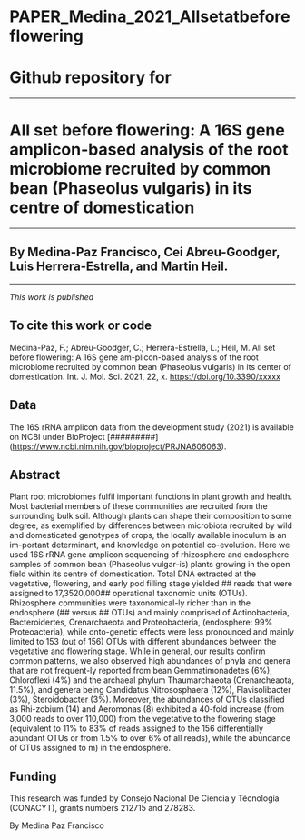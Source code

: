 # PAPER_Medina_2021_Allsetatbeforeflowering
# Github repository for
---
# All set before flowering: A 16S gene amplicon-based analysis of the root microbiome recruited by common bean (Phaseolus vulgaris) in its centre of domestication 
---
## By Medina-Paz Francisco, Cei Abreu-Goodger, Luis Herrera-Estrella, and Martin Heil.
---
*This work is published*

## To cite this work or code
Medina-Paz, F.; Abreu-Goodger, C.; Herrera-Estrella, L.; Heil, M.  All set before flowering: A 16S gene am-plicon-based analysis of the root microbiome recruited by common bean (Phaseolus vulgaris) in its center of domestication. Int. J. Mol. Sci. 2021, 22, x. https://doi.org/10.3390/xxxxx

## Data
The 16S rRNA amplicon data from the development study (2021) is available on NCBI under BioProject [#########] (https://www.ncbi.nlm.nih.gov/bioproject/PRJNA606063). 

## Abstract
Plant root microbiomes fulfil important functions in plant growth and health. Most bacterial members of these communities are recruited from the surrounding bulk soil. Although plants can shape their composition to some degree, as exemplified by differences between microbiota recruited by wild and domesticated genotypes of crops,  the locally available inoculum is an im-portant determinant, and knowledge on potential co-evolution. Here we used 16S rRNA gene amplicon sequencing of rhizosphere and endosphere samples of common bean (Phaseolus vulgar-is) plants growing in the open field within its centre of domestication. Total DNA extracted at the vegetative, flowering, and early pod filling stage yielded ## reads that were assigned to 17,3520,000## operational taxonomic units (OTUs). Rhizosphere communities were taxonomical-ly richer than in the endosphere (## versus ##  OTUs) and mainly comprised of Actinobacteria, Bacteroidertes, Crenarchaeota and Proteobacteria, (endosphere: 99% Proteoacteria), while onto-genetic effects were less pronounced and mainly limited to   153 (out of 156) OTUs with different abundances between the vegetative and flowering stage. While in general, our results confirm common patterns, we also observed high abundances of phyla and genera that are not frequent-ly reported from bean Gemmatimonadetes (6%), Chloroflexi (4%) and the archaeal phylum Thaumarchaeota (Crenarcheaota, 11.5%), and genera being Candidatus Nitrososphaera (12%), Flavisolibacter (3%), Steroidobacter (3%). Moreover, the abundances of OTUs classified as Rhi-zobium (14) and Aeromonas (8) exhibited a 40-fold increase (from 3,000 reads to over 110,000) from the vegetative to the flowering stage (equivalent to 11% to 83% of reads assigned to the 156 differentially abundant OTUs or from 1.5% to over 6% of all reads), while the abundance of OTUs assigned to m) in the endosphere.

## Funding
This research was funded by Consejo Nacional De Ciencia y Técnología (CONACYT), grants numbers 212715 and 278283. 

By Medina Paz Francisco
